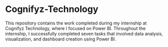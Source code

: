 # Cognifyz-Technology
This repository contains the work completed during my internship at Cognifyz Technology, where I focused on Power BI. Throughout the internship, I successfully completed seven tasks that involved data analysis, visualization, and dashboard creation using Power BI.
